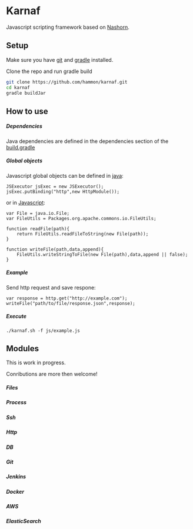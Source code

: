 # Karnaf

Javascript scripting framework based on [Nashorn](http://www.oracle.com/technetwork/articles/java/jf14-nashorn-2126515.html).


Setup
------------------------------
Make sure you have [git](https://git-scm.com/downloads) and [gradle](http://gradle.org/gradle-download/) installed.

Clone the repo and run gradle build
```bash
git clone https://github.com/hammon/karnaf.git
cd karnaf
gradle buildJar

```
 
How to use
------------------------------

##### Dependencies
Java dependencies are defined in the dependencies section of the [build.gradle](build.gradle)

##### Global objects
Javascript global objects can be defined in [java](src/main/java/karnaf/Karnaf.java):


```
JSExecutor jsExec = new JSExecutor();
jsExec.putBinding("http",new HttpModule());
```

or in [Javascript](js/globals.js):

```
var File = java.io.File;
var FileUtils = Packages.org.apache.commons.io.FileUtils;

function readFile(path){
    return FileUtils.readFileToString(new File(path));
}

function writeFile(path,data,append){
    FileUtils.writeStringToFile(new File(path),data,append || false);
}
```

##### Example

Send http request and save respone:
```
var response = http.get("http://example.com");
writeFile("path/to/file/response.json",response);
```

##### Execute


```
./karnaf.sh -f js/example.js
```

Modules
------------------------------

This is work in progress.

Conributions are more then welcome!

##### Files

##### Process

##### Ssh

##### Http

##### DB

##### Git

##### Jenkins

##### Docker

##### AWS

##### ElasticSearch
